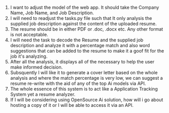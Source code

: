 1. I want to adjust the model of the web app. It should take the Company Name, Job Name, and Job Description.
2. I will need to readjust the tasks.py file such that It only analysis the supplied job description against the content of the uploaded resume.
3. The resume should be in either PDF or .doc, .docx etc. Any other format is not acceptable.
4. I will need the task to decode the Resume and the supplied job description and analyze it with a percentage match and also word suggestions that can be added to the resume to make it a goof fit for the job it's analyzing.
5. After all the analysis, it displays all of the necessary to help the user make informed decision.
6. Subsquently I will like it to generate a cover letter based on the whole analysis and where the match percentage is very low, we can suggest a resume re-write with the aid of any of the top Ai models via API.
7. The whole essence of this system is to act like a Application Tracking System yet a resume analyzer.
8. If I will be considering using OpenSource Ai solution, how will i go about hosting a copy of it or I will be able to access it via an API. 